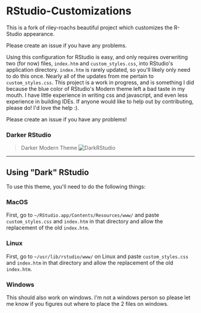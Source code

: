 # RStudio-Customizations

This is a fork of riley-roachs beautiful project which customizes the R-Studio appearance.

Please create an issue if you have any problems.

Using this configuration for RStudio is easy, and only requires overwriting two (for now) files, `index.htm` and `custom_styles.css`, into RStudio's application directory. `index.htm` is rarely updated, so you'll likely only need to do this once. Nearly all of the updates from me pertain to `custom_styles.css`. This project is a work in progress, and is something I did because the blue color of RStudio's Modern theme left a bad taste in my mouth. I have little experience in writing css and javascript, and even less experience in building IDEs. If anyone would like to help out by contributing, please do! I'd love the help :).

Please create an issue if you have any problems!

### Darker RStudio

> Darker Modern Theme
> ![DarkRStudio](images/dark-rstudio.png)

<hr>

## Using "Dark" RStudio

To use this theme, you'll need to do the following things:

### MacOS

First, go to `~/RStudio.app/Contents/Resources/www/` and paste `custom_styles.css`  and `index.htm` in that directory and allow the replacement of the old `index.htm`.

### Linux

First, go to `~/usr/lib/rstudio/www/` on Linux and paste `custom_styles.css`  and `index.htm` in that directory and allow the replacement of the old `index.htm`.

### Windows

This should also work on windows. I'm not a windows person so please let me know if you figures out where to place the 2 files on windows.
